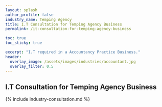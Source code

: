 ```yaml
---
layout: splash 
author_profile: false 
industry_name: Temping Agency
title: I.T Consultation for Temping Agency Business
permalink: /it-consultation-for-temping-agency-business

toc: true
toc_sticky: true

excerpt: "I.T required in a Accountancy Practice Business."
header:
  overlay_image: /assets/images/industries/accountant.jpg
  overlay_filter: 0.5 
---
```


## I.T Consultation for Temping Agency Business

{% include industry-consultation.md %}
